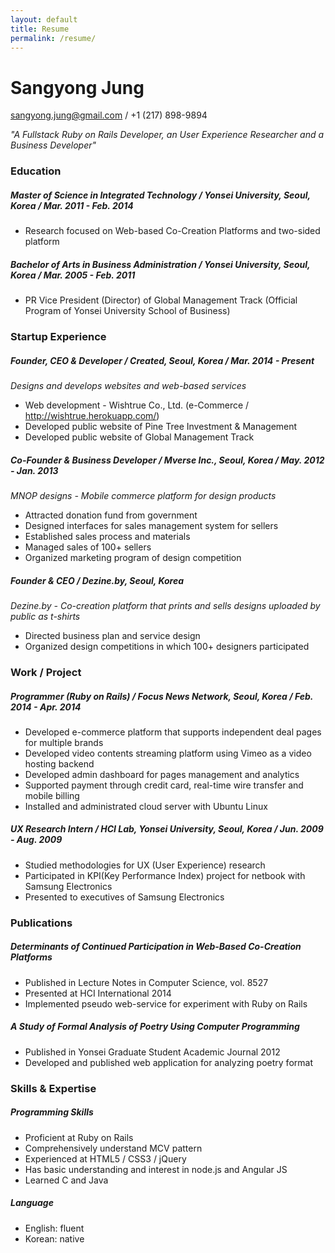 ```yaml
---
layout: default
title: Resume
permalink: /resume/
---
```


# Sangyong Jung

sangyong.jung@gmail.com / +1 (217) 898-9894

*"A Fullstack Ruby on Rails Developer, an User Experience Researcher and a Business Developer"*





### Education



##### Master of Science in Integrated Technology / Yonsei University, Seoul, Korea / Mar. 2011 - Feb. 2014

- Research focused on Web-based Co-Creation Platforms and two-sided platform



##### Bachelor of Arts in Business Administration / Yonsei University, Seoul, Korea / Mar. 2005 - Feb. 2011

- PR Vice President (Director) of Global Management Track (Official Program of Yonsei University School of Business)





### Startup Experience



##### Founder, CEO & Developer / Created, Seoul, Korea / Mar. 2014 - Present

*Designs and develops websites and web-based services*

- Web development - Wishtrue Co., Ltd. (e-Commerce / http://wishtrue.herokuapp.com/)
- Developed public website of Pine Tree Investment & Management
- Developed public website of Global Management Track



##### Co-Founder & Business Developer / Mverse Inc., Seoul, Korea / May. 2012 - Jan. 2013

*MNOP designs - Mobile commerce platform for design products*

- Attracted donation fund from government
- Designed interfaces for sales management system for sellers
- Established sales process and materials
- Managed sales of 100+ sellers
- Organized marketing program of design competition



##### Founder & CEO / Dezine.by, Seoul, Korea

*Dezine.by - Co-creation platform that prints and sells designs uploaded by public as t-shirts*

- Directed business plan and service design
- Organized design competitions in which 100+ designers participated
<!-- - Graduated the first Primer Enternship program -->





### Work / Project



##### Programmer (Ruby on Rails) / Focus News Network, Seoul, Korea / Feb. 2014 - Apr. 2014

- Developed e-commerce platform that supports independent deal pages for multiple brands
- Developed video contents streaming platform using Vimeo as a video hosting backend
- Developed admin dashboard for pages management and analytics
- Supported payment through credit card, real-time wire transfer and mobile billing
- Installed and administrated cloud server with Ubuntu Linux



##### UX Research Intern / HCI Lab, Yonsei University, Seoul, Korea / Jun. 2009 - Aug. 2009

- Studied methodologies for UX (User Experience) research
- Participated in KPI(Key Performance Index) project for netbook with Samsung Electronics
- Presented to executives of Samsung Electronics





### Publications



##### Determinants of Continued Participation in Web-Based Co-Creation Platforms
- Published in Lecture Notes in Computer Science, vol. 8527
- Presented at HCI International 2014
- Implemented pseudo web-service for experiment with Ruby on Rails



##### A Study of Formal Analysis of Poetry Using Computer Programming
- Published in Yonsei Graduate Student Academic Journal 2012
- Developed and published web application for analyzing poetry format





### Skills & Expertise



##### Programming Skills

- Proficient at Ruby on Rails
- Comprehensively understand MCV pattern
- Experienced at HTML5 / CSS3 / jQuery
- Has basic understanding and interest in node.js and Angular JS
- Learned C and Java



##### Language

- English: fluent
- Korean: native
